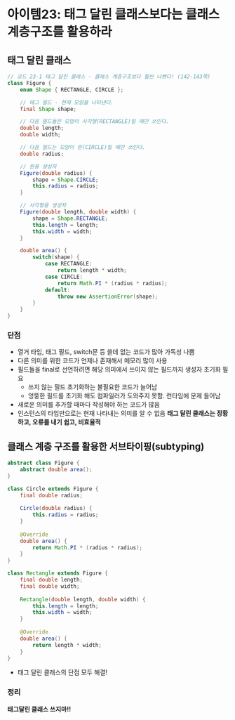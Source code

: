 # 아이템23: 태그 달린 클래스보다는 클래스 계층구조를 활용하라
## 태그 달린 클래스
``` java
// 코드 23-1 태그 달린 클래스 - 클래스 계층구조보다 훨씬 나쁘다! (142-143쪽)
class Figure {
    enum Shape { RECTANGLE, CIRCLE };

    // 태그 필드 - 현재 모양을 나타낸다.
    final Shape shape;

    // 다음 필드들은 모양이 사각형(RECTANGLE)일 때만 쓰인다.
    double length;
    double width;

    // 다음 필드는 모양이 원(CIRCLE)일 때만 쓰인다.
    double radius;

    // 원용 생성자
    Figure(double radius) {
        shape = Shape.CIRCLE;
        this.radius = radius;
    }

    // 사각형용 생성자
    Figure(double length, double width) {
        shape = Shape.RECTANGLE;
        this.length = length;
        this.width = width;
    }

    double area() {
        switch(shape) {
            case RECTANGLE:
                return length * width;
            case CIRCLE:
                return Math.PI * (radius * radius);
            default:
                throw new AssertionError(shape);
        }
    }
}
```
### 단점
- 열거 타입, 태그 필드, switch문 등 쓸데 없는 코드가 많아 가독성 나쁨
- 다른 의미를 위한 코드가 언제나 존재해서 메모리 많이 사용
- 필드들을 final로 선언하려면 해당 의미에서 쓰이지 않는 필드까지 생성자 초기화 필요
  - 쓰지 않는 필드 초기화하는 불필요한 코드가 늘어남
  - 엉뚱한 필드를 초기화 해도 컴파일러가 도와주지 못함. 런타임에 문제 들어남
- 새로운 의미를 추가할 때마다 작성해야 하는 코드가 많음
- 인스턴스의 타입만으로는 현재 나타내는 의미를 알 수 없음
**태그 달린 클래스는 장황하고, 오류를 내기 쉽고, 비효율적**

## 클래스 계층 구조를 활용한 서브타이핑(subtyping)
``` java
abstract class Figure {
    abstract double area(); 
}

class Circle extends Figure {
    final double radius;
    
    Circle(double radius) {
        this.radius = radius;
    }
    
    @Override
    double area() {
        return Math.PI * (radius * radius);
    }
}

class Rectangle extends Figure {
    final double length;
    final double width;
    
    Rectangle(double length, double width) {
        this.length = length;
        this.width = width;
    }
    
    @Override
    double area() {
        return length * width;
    }
}
```
- 태그 달린 클래스의 단점 모두 해결!
### 정리
**태그달린 클래스 쓰지마!!**
